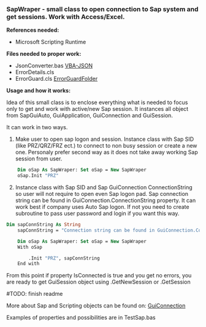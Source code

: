###  SapWraper - small class to open connection to Sap system and get sessions. Work with Access/Excel.

**References needed:**
- Microsoft Scripting Runtime

**Files needed to proper work:**
- JsonConverter.bas [VBA-JSON](https://github.com/VBA-tools/VBA-JSON "VBA-JSON")
- ErrorDetails.cls
- ErrorGuard.cls [ErrorGuardFolder](https://github.com/JakubHuber/UltimateClasses/tree/main/ErrorGuard)

**Usage and how it works:**

Idea of this small class is to enclose everything what is needed to focus only to get and work with active/new Sap session. It instances all object from SapGuiAuto, GuiApplication, GuiConnection  and GuiSession.  

It can work in two ways.
1. Make user to open sap logon and session. Instance class with Sap SID (like PRZ/QRZ/FRZ ect.) to connect to non busy session or create a new one. Personaly prefer second way as it does not take away working Sap session from user.
```vb
    Dim oSap As SapWraper: Set oSap = New SapWraper
    oSap.Init "PRZ"
```

2.  Instance class with Sap SID and Sap GuiConnection ConnectionString so user will not require to open even Sap logon pad. Sap connection string can be found in GuiConnection.ConnectionString property. It can work best if company uses Auto Sap logon. If not you need to create subroutine to pass user password and login if you want this way.
```vb
Dim sapConnString As String
    sapConnString = "Connection string can be found in GuiConnection.ConnectionString"

    Dim oSap As SapWraper: Set oSap = New SapWraper
    With oSap

        .Init "PRZ", sapConnString
    End with
```

From this point if property IsConnected is true and you get no errors, you are ready to get GuiSession object using .GetNewSession or .GetSession

#TODO:  finish readme

More about Sap and Scripting objects can be found on:
[GuiConnection](https://help.sap.com/docs/sap_gui_for_windows/b47d018c3b9b45e897faf66a6c0885a8/8093f712d0ed4092a463b7edee5792cb.html "GuiConnection")

Examples of properties and possibilities are in TestSap.bas


